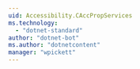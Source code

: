 ```yaml
---
uid: Accessibility.CAccPropServices
ms.technology: 
  - "dotnet-standard"
author: "dotnet-bot"
ms.author: "dotnetcontent"
manager: "wpickett"
---
```

